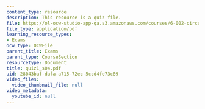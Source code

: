 ```yaml
---
content_type: resource
description: This resource is a quiz file.
file: https://ol-ocw-studio-app-qa.s3.amazonaws.com/courses/6-002-circuits-and-electronics-spring-2007/28043bafdafaa71572ec5ccd4fe73c89_quiz1_s04.pdf
file_type: application/pdf
learning_resource_types:
- Exams
ocw_type: OCWFile
parent_title: Exams
parent_type: CourseSection
resourcetype: Document
title: quiz1_s04.pdf
uid: 28043baf-dafa-a715-72ec-5ccd4fe73c89
video_files:
  video_thumbnail_file: null
video_metadata:
  youtube_id: null
---
```

